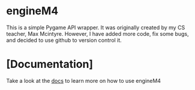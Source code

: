 # engineM4
This is a simple Pygame API wrapper. It was originally created by my CS teacher, Max Mcintyre. However, I have added more code, fix some bugs, and decided to use github to version control it.

 # [Documentation]

 Take a look at the [docs](/docs/index.md) to learn more on how to use engineM4




 
